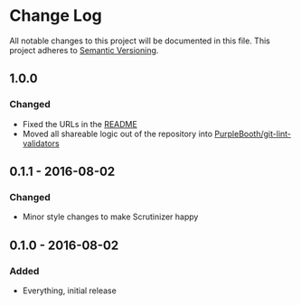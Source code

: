 # Change Log
All notable changes to this project will be documented in this file.
This project adheres to [Semantic Versioning](http://semver.org/).

## 1.0.0
### Changed
- Fixed the URLs in the [README](README.md)
- Moved all shareable logic out of the repository into [PurpleBooth/git-lint-validators]

[PurpleBooth/git-lint-validators]: https://github.com/PurpleBooth/git-lint-validators

## 0.1.1 - 2016-08-02
### Changed
- Minor style changes to make Scrutinizer happy


## 0.1.0 - 2016-08-02
### Added
- Everything, initial release

[1.0.0]: https://github.com/PurpleBooth/git-github-lint/compare/v0.1.1..v1.0.0
[0.1.1]: https://github.com/PurpleBooth/git-github-lint/compare/v0.1.0...v0.1.1
[0.1.0]: https://github.com/PurpleBooth/git-github-lint/commit/61bea4141315e236358fee319529763543d392a9
